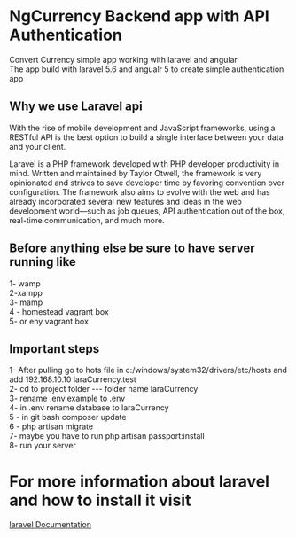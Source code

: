 # NgCurrency Backend app with API Authentication
 
Convert Currency simple app working with laravel and angular <br />
The app build with laravel 5.6 and angualr 5 to create simple authentication app

## Why we use Laravel api

With the rise of mobile development and JavaScript frameworks, using a RESTful API is the best option to build a single interface between your data and your client.

Laravel is a PHP framework developed with PHP developer productivity in mind. Written and maintained by Taylor Otwell, the framework is very opinionated and strives to save developer time by favoring convention over configuration. The framework also aims to evolve with the web and has already incorporated several new features and ideas in the web development world—such as job queues, API authentication out of the box, real-time communication, and much more.


## Before anything else be sure to have server running like
1- wamp<br />
2-xampp<br />
3- mamp<br />
4 - homestead vagrant box<br />
5- or eny vagrant box <br />

## Important steps

1- After pulling go to hots file in c:/windows/system32/drivers/etc/hosts and add 192.168.10.10  laraCurrency.test <br />
2- cd to project folder --- folder name laraCurrency <br />
3- rename .env.example to .env <br />
4- in .env rename database to laraCurrency <br />
5 - in git bash composer update <br />
6 - php artisan migrate <br />
7- maybe you have to run php artisan passport:install <br />
8- run your server <br />


# For more information about laravel and how to install it visit
[laravel Documentation](https://laravel.com/docs/5.6)
